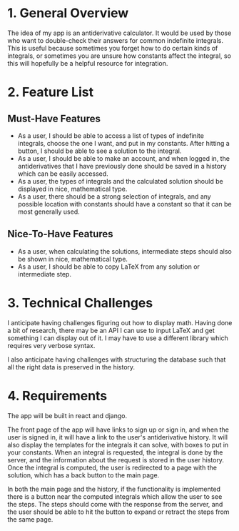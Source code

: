 # 1. General Overview
The idea of my app is an antiderivative calculator. It would be used by those who want to double-check their answers for common indefinite integrals. This is useful because sometimes you forget how to do certain kinds of integrals, or sometimes you are unsure how constants affect the integral, so this will hopefully be a helpful resource for integration.

# 2. Feature List
## Must-Have Features
* As a user, I should be able to access a list of types of indefinite integrals, choose the one I want, and put in my constants. After hitting a button, I should be able to see a solution to the integral.
* As a user, I should be able to make an account, and when logged in, the antiderivatives that I have previously done should be saved in a history which can be easily accessed.
* As a user, the types of integrals and the calculated solution should be displayed in nice, mathematical type.
* As a user, there should be a strong selection of integrals, and any possible location with constants should have a constant so that it can be most generally used.

## Nice-To-Have Features
* As a user, when calculating the solutions, intermediate steps should also be shown in nice, mathematical type.
* As a user, I should be able to copy LaTeX from any solution or intermediate step.

# 3. Technical Challenges
I anticipate having challenges figuring out how to display math. Having done a bit of research, there may be an API I can use to input LaTeX and get something I can display out of it. I may have to use a different library which requires very verbose syntax.

I also anticipate having challenges with structuring the database such that all the right data is preserved in the history.

# 4. Requirements
The app will be built in react and django.

The front page of the app will have links to sign up or sign in, and when the user is signed in, it will have a link to the user's antiderivative history. It will also display the templates for the integrals it can solve, with boxes to put in your constants. When an integral is requested, the integral is done by the server, and the information about the request is stored in the user history. Once the integral is computed, the user is redirected to a page with the solution, which has a back button to the main page.

In both the main page and the history, if the functionality is implemented there is a button near the computed integrals which allow the user to see the steps. The steps should come with the response from the server, and the user should be able to hit the button to expand or retract the steps from the same page.
